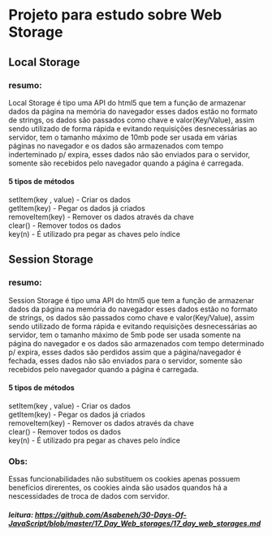 # Projeto para estudo sobre Web Storage

## Local Storage

### resumo:

Local Storage é tipo uma API do html5 que tem a função de armazenar dados da página na memória do 
navegador esses dados estão no formato de strings, os dados são passados como chave e valor(Key/Value), assim sendo utilizado de forma rápida e evitando requisições desnecessárias ao servidor, tem o tamanho máximo de 10mb pode ser usada em várias páginas no navegador e os dados são armazenados com tempo inderteminado p/ expira, esses dados não são enviados para o servidor, somente são recebidos pelo navegador quando a página é carregada.

#### 5 tipos de métodos

setItem(key , value) - Criar os dados<br />
getItem(key) - Pegar os dados já criados<br />
removeItem(key) - Remover os dados através da chave<br />
clear() - Remover todos os dados<br />
key(n) - É utilizado pra pegar as chaves pelo índice



## Session Storage

### resumo:

Session Storage é tipo uma API do html5 que tem a função de armazenar dados da página na memória do 
navegador esses dados estão no formato de strings, os dados são passados como chave e valor(Key/Value), assim sendo utilizado de forma rápida e evitando requisições desnecessárias ao servidor, tem o tamanho máximo de 5mb pode ser usada somente na página do navegador e os dados são armazenados com tempo determinado p/ expira, esses dados são perdidos assim que a página/navegador é fechada, esses dados não são enviados para o servidor, somente são recebidos pelo navegador quando a página é carregada.

#### 5 tipos de métodos

setItem(key , value) - Criar os dados<br />
getItem(key) - Pegar os dados já criados<br />
removeItem(key) - Remover os dados através da chave<br />
clear() - Remover todos os dados<br />
key(n) - É utilizado pra pegar as chaves pelo índice<br />



### Obs:

Essas funcionabilidades não substituem os cookies apenas possuem 
benefícios direrentes, os cookies ainda são usados quandos há a nescessidades 
de troca de dados com servidor.

##### leitura: https://github.com/Asabeneh/30-Days-Of-JavaScript/blob/master/17_Day_Web_storages/17_day_web_storages.md